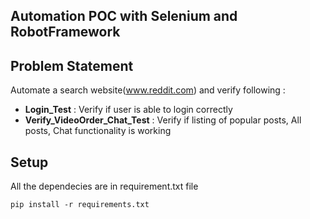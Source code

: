 ## Automation POC with Selenium and RobotFramework

## Problem Statement

Automate a search website(www.reddit.com) and verify following :

* **Login_Test** : Verify if user is able to login correctly
* **Verify_VideoOrder_Chat_Test** : Verify if listing of popular posts, All posts, Chat functionality is working

## Setup

All the dependecies are in requirement.txt file

`pip install -r requirements.txt`

